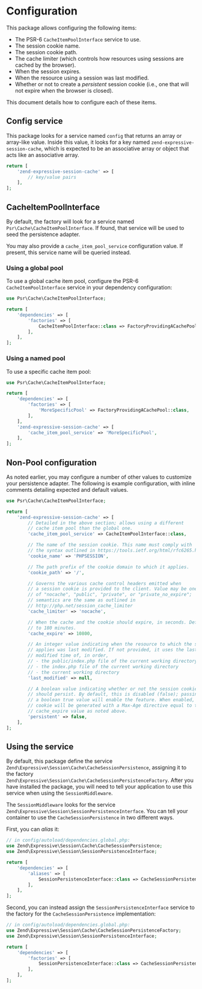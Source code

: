 # Configuration

This package allows configuring the following items:

- The PSR-6 `CacheItemPoolInterface` service to use.
- The session cookie name.
- The session cookie path.
- The cache limiter (which controls how resources using sessions are cached by the browser).
- When the session expires.
- When the resource using a session was last modified.
- Whether or not to create a _persistent_ session cookie (i.e., one that will
  not expire when the browser is closed).

This document details how to configure each of these items.

## Config service

This package looks for a service named `config` that returns an array or
array-like value. Inside this value, it looks for a key named
`zend-expressive-session-cache`, which is expected to be an associative array or
object that acts like an associative array.

```php
return [
    'zend-expressive-session-cache' => [
        // key/value pairs
    ],
];
```

## CacheItemPoolInterface

By default, the factory will look for a service named
`Psr\Cache\CacheItemPoolInterface`. If found, that service will be used to seed
the persistence adapter.

You may also provide a `cache_item_pool_service` configuration value. If
present, this service name will be queried instead.

### Using a global pool

To use a global cache item pool, configure the PSR-6 `CacheItemPoolInterface`
service in your dependency configuration:

```php
use Psr\Cache\CacheItemPoolInterface;

return [
    'dependencies' => [
        'factories' => [
            CacheItemPoolInterface::class => FactoryProvidingACachePool::class,
        ],
    ],
];
```

### Using a named pool

To use a specific cache item pool:

```php
use Psr\Cache\CacheItemPoolInterface;

return [
    'dependencies' => [
        'factories' => [
            'MoreSpecificPool' => FactoryProvidingACachePool::class,
        ],
    ],
    'zend-expressive-session-cache' => [
        'cache_item_pool_service' => 'MoreSpecificPool',
    ],
];
```

## Non-Pool configuration

As noted earlier, you may configure a number of other values to customize your
persistence adapter. The following is example configuration, with inline
comments detailing expected and default values.

```php
use Psr\Cache\CacheItemPoolInterface;

return [
    'zend-expressive-session-cache' => [
        // Detailed in the above section; allows using a different
        // cache item pool than the global one.
        'cache_item_pool_service' => CacheItemPoolInterface::class,

        // The name of the session cookie. This name must comply with
        // the syntax outlined in https://tools.ietf.org/html/rfc6265.html
        'cookie_name' => 'PHPSESSION',

        // The path prefix of the cookie domain to which it applies.
        'cookie_path' => '/',

        // Governs the various cache control headers emitted when
        // a session cookie is provided to the client. Value may be one
        // of "nocache", "public", "private", or "private_no_expire";
        // semantics are the same as outlined in
        // http://php.net/session_cache_limiter
        'cache_limiter' => 'nocache',

        // When the cache and the cookie should expire, in seconds. Defaults
        // to 180 minutes.
        'cache_expire' => 10800,

        // An integer value indicating when the resource to which the session
        // applies was last modified. If not provided, it uses the last
        // modified time of, in order,
        // - the public/index.php file of the current working directory
        // - the index.php file of the current working directory
        // - the current working directory
        'last_modified' => null,

        // A boolean value indicating whether or not the session cookie
        // should persist. By default, this is disabled (false); passing
        // a boolean true value will enable the feature. When enabled, the
        // cookie will be generated with a Max-Age directive equal to the
        // cache_expire value as noted above.
        'persistent' => false,
    ],
];
```

## Using the service

By default, this package define the service `Zend\Expressive\Session\Cache\CacheSessionPersistence`, 
assigning it to the factory `Zend\Expressive\Session\Cache\CacheSessionPersistenceFactory`.
After you have installed the package, you will need to tell your application to
use this service when using the `SessionMiddleware`.

The `SessionMiddleware` looks for the service `Zend\Expressive\Session\SessionPersistenceInterface`.
You can tell your container to use the `CacheSessionPersistence` in two
different ways.

First, you can _alias_ it:

```php
// in config/autoload/dependencies.global.php:
use Zend\Expressive\Session\Cache\CacheSessionPersistence;
use Zend\Expressive\Session\SessionPersistenceInterface;

return [
    'dependencies' => [
        'aliases' => [
            SessionPersistenceInterface::class => CacheSessionPersistence::class,
        ],
    ],
];
```

Second, you can instead assign the `SessionPersistenceInterface` service to the
factory for the `CacheSessionPersistence` implementation:

```php
// in config/autoload/dependencies.global.php:
use Zend\Expressive\Session\Cache\CacheSessionPersistenceFactory;
use Zend\Expressive\Session\SessionPersistenceInterface;

return [
    'dependencies' => [
        'factories' => [
            SessionPersistenceInterface::class => CacheSessionPersistenceFactory::class,
        ],
    ],
];
```
